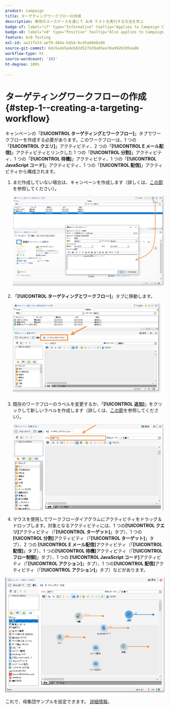 ```yaml
---
product: campaign
title: ターゲティングワークフローの作成
description: 専用のユースケースを通じて A/B テストを実行する方法を学ぶ
badge-v7: label="v7" type="Informative" tooltip="Applies to Campaign Classic v7"
badge-v8: label="v8" type="Positive" tooltip="Also applies to Campaign v8"
feature: A/B Testing
exl-id: aa21fa33-aef9-484a-b454-0cd5a6868a98
source-git-commit: 6dc6aeb5adeb82d527b39a05ee70a9926205ea0b
workflow-type: ht
source-wordcount: '163'
ht-degree: 100%

---
```


# ターゲティングワークフローの作成 {#step-1--creating-a-targeting-workflow}



キャンペーンの「**[!UICONTROL ターゲティングとワークフロー]**」タブでワークフローを作成する必要があります。このワークフローは、1 つの「**[!UICONTROL クエリ]**」アクティビティ、2 つの「**[!UICONTROL E メール配信]**」アクティビティとリンクした 1 つの「**[!UICONTROL 分割]**」アクティビティ、1 つの「**[!UICONTROL 待機]**」アクティビティ、1 つの「**[!UICONTROL JavaScript コード]**」アクティビティ、1 つの「**[!UICONTROL 配信]**」アクティビティから構成されます。

1. まだ作成していない場合は、キャンペーンを作成します（詳しくは、[この節](../../campaign/using/setting-up-marketing-campaigns.md#creating-a-campaign)を参照してください）。

   ![](assets/use_case_abtesting_targetwkfl_001.png)

1. 「**[!UICONTROL ターゲティングとワークフロー]**」タブに移動します。

   ![](assets/use_case_abtesting_targetwkfl_002.png)

1. 既存のワークフローのラベルを変更するか、「**[!UICONTROL 追加]**」をクリックして新しいラベルを作成します（詳しくは、[この節](../../campaign/using/marketing-campaign-deliveries.md#selecting-the-target-population)を参照してください）。

   ![](assets/use_case_abtesting_targetwkfl_003.png)

1. マウスを使用してワークフローダイアグラムにアクティビティをドラッグ＆ドロップします。対象となるアクティビティには、1 つの&#x200B;**[!UICONTROL クエリ]**&#x200B;アクティビティ（「**[!UICONTROL ターゲット]**」タブ）、1 つの&#x200B;**[!UICONTROL 分割]**&#x200B;アクティビティ（「**[!UICONTROL ターゲット]**」タブ）、2 つの **[!UICONTROL E メール配信]**&#x200B;アクティビティ（「**[!UICONTROL 配信]**」タブ）、1 つの&#x200B;**[!UICONTROL 待機]**&#x200B;アクティビティ（「**[!UICONTROL フロー制御]**」タブ）、1 つの **[!UICONTROL JavaScript コード]**&#x200B;アクティビティ（「**[!UICONTROL アクション]**」タブ）、1 つの&#x200B;**[!UICONTROL 配信]**&#x200B;アクティビティ（「**[!UICONTROL アクション]**」タブ）などがあります。

![](assets/use_case_abtesting_targetwkfl_004.png)

これで、母集団サンプルを設定できます。 [詳細情報](a-b-testing-uc-population-samples.md)。
